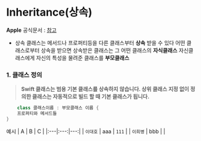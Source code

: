 # Inheritance(상속)

**Apple** 공식문서 : [참고](https://bbiguduk.gitbook.io/swift/language-guide-1/inheritance) 

- 상속
클래스는 메서드나 프로퍼티등을 다른 클래스부터 **상속** 받을 수 있다
어떤 클래스로부터 상속을 받으면 상속받은 클래스는 그 어떤 클래스의 **자식클래스** 자신클래스에게 자신의 특성을 물려준 클래스를 **부모클래스**

### 1. 클래스 정의
> **Swift 클래스는 범용 기본 클래스를 상속하지 않습니다. 상위 클래스 지정 없이 정의한 클래스는 자동적으로 빌드 할 때 기본 클래스가 됩니다.**


```Swift
    class 클래스이름 : 부모클래스 이름 {
    프로퍼티와 메서드들
}
```

예시
| A | B | C |
|:---|:---:|---:|
| `이대호` | aaa | `111` |
| `이희병` | bbb |  |
